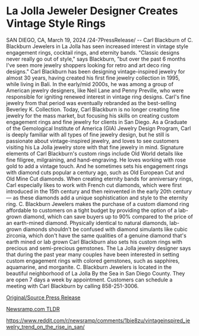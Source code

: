 # La Jolla Jeweler Designer Creates Vintage Style Rings

SAN DIEGO, CA, March 19, 2024 /24-7PressRelease/ -- Carl Blackburn of C. Blackburn Jewelers in La Jolla has seen increased interest in vintage style engagement rings, cocktail rings, and eternity bands. "Classic designs never really go out of style," says Blackburn, "but over the past 6 months I've seen more jewelry shoppers looking for retro and art deco ring designs."  Carl Blackburn has been designing vintage-inspired jewelry for almost 30 years, having created his first fine jewelry collection in 1995, while living in Bali. In the early/mid 2000s, he was among a group of American jewelry designers, like Neil Lane and Penny Preville, who were responsible for igniting renewed interest in vintage ring designs. Carl's fine jewelry from that period was eventually rebranded as the best-selling Beverley K. Collection.  Today, Carl Blackburn is no longer creating fine jewelry for the mass market, but focusing his skills on creating custom engagement rings and fine jewelry for clients in San Diego. As a Graduate of the Gemological Institute of America (GIA) Jewelry Design Program, Carl is deeply familiar with all types of fine jewelry design, but he still is passionate about vintage-inspired jewelry, and loves to see customers visiting his La Jolla jewelry store with that fine jewelry in mind.  Signature elements of Carl Blackburn's custom rings include Old World details like fine filigree, milgraining, and hand-engraving. He loves working with rose gold to add a vintage touch. And he sometimes sets his engagement rings with diamond cuts popular a century ago, such as Old European Cut and Old Mine Cut diamonds.   When creating eternity bands for anniversary rings, Carl especially likes to work with French cut diamonds, which were first introduced in the 15th century and then reinvented in the early 20th century — as these diamonds add a unique sophistication and style to the eternity ring.  C. Blackburn Jewelers makes the purchase of a custom diamond ring affordable to customers on a tight budget by providing the option of a lab-grown diamond, which can save buyers up to 90% compared to the price of an earth-mined diamond.   Physically identical to natural diamonds, lab-grown diamonds shouldn't be confused with diamond simulants like cubic zirconia, which don't have the same qualities of a genuine diamond that's earth mined or lab grown  Carl Blackburn also sets his custom rings with precious and semi-precious gemstones. The La Jolla jewelry designer says that during the past year many couples have been interested in setting custom engagement rings with colored gemstones, such as sapphires, aquamarine, and morganite.  C. Blackburn Jewelers is located in the beautiful neighborhood of La Jolla By the Sea in San Diego County. They are open 7 days a week by appointment. Customers can schedule a meeting with Carl Blackburn by calling 858-251-3006. 

[Original/Source Press Release](https://www.24-7pressrelease.com/press-release/509337/la-jolla-jeweler-designer-creates-vintage-style-rings)
                    

[Newsramp.com TLDR](None) 

https://www.reddit.com/r/newsramp/comments/1bie8zu/vintageinspired_jewelry_trend_on_the_rise_in_san/
